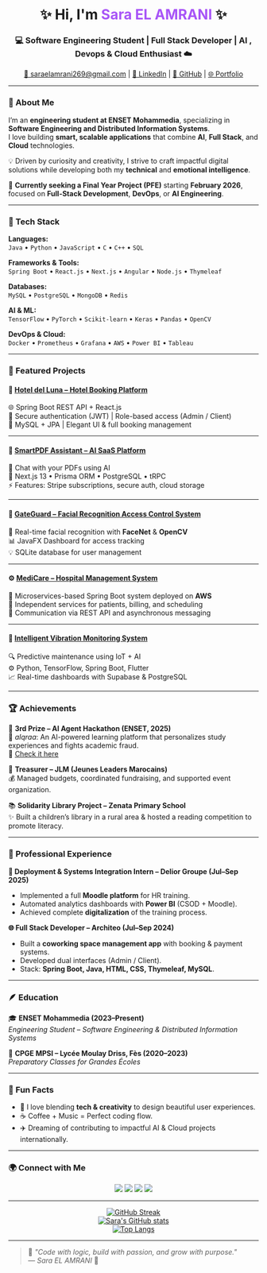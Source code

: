 <!-- 💫 WELCOME TO MY GITHUB PROFILE 💫 -->

<h1 align="center">✨ Hi, I'm <span style="color:#a855f7;">Sara EL AMRANI</span> ✨</h1>
<h3 align="center">💻 Software Engineering Student | Full Stack Developer | AI , Devops & Cloud Enthusiast ☁️</h3>

<p align="center">
  <a href="mailto:saraelamrani269@gmail.com">📧 saraelamrani269@gmail.com</a> |
  <a href="https://linkedin.com/in/sara-el-amrani">💼 LinkedIn</a> |
  <a href="https://github.com/SaraElAmrani">🐙 GitHub</a> |
  <a href="#">🌐 Portfolio</a>
</p>

---

### 🌸 About Me  

I’m an **engineering student at ENSET Mohammedia**, specializing in **Software Engineering and Distributed Information Systems**.  
I love building **smart, scalable applications** that combine **AI**, **Full Stack**, and **Cloud** technologies.  

💡 Driven by curiosity and creativity, I strive to craft impactful digital solutions while developing both my **technical** and **emotional intelligence**.  

🧭 **Currently seeking a Final Year Project (PFE)** starting **February 2026**, focused on **Full-Stack Development**, **DevOps**, or **AI Engineering**.

---

### 🧠 Tech Stack

**Languages:**  
`Java` • `Python` • `JavaScript` • `C` • `C++` • `SQL`

**Frameworks & Tools:**  
`Spring Boot` • `React.js` • `Next.js` • `Angular` • `Node.js` • `Thymeleaf`

**Databases:**  
`MySQL` • `PostgreSQL` • `MongoDB` • `Redis`

**AI & ML:**  
`TensorFlow` • `PyTorch` • `Scikit-learn` • `Keras` • `Pandas` • `OpenCV`

**DevOps & Cloud:**  
`Docker` • `Prometheus` • `Grafana` • `AWS` • `Power BI` • `Tableau`

---

### 🚀 Featured Projects

#### 🏨 [Hotel del Luna – Hotel Booking Platform](https://github.com/SaraElAmrani/del_luna_hotel_booking)
🌐 Spring Boot REST API + React.js  
🔐 Secure authentication (JWT) | Role-based access (Admin / Client)  
💾 MySQL + JPA | Elegant UI & full booking management  

---

#### 🤖 [SmartPDF Assistant – AI SaaS Platform](https://github.com/SaraElAmrani/SmartPDF-Assistant)
💬 Chat with your PDFs using AI  
🧠 Next.js 13 • Prisma ORM • PostgreSQL • tRPC  
⚡️ Features: Stripe subscriptions, secure auth, cloud storage  

---

#### 🧬 [GateGuard – Facial Recognition Access Control System](https://github.com/SaraElAmrani/App_face_detection)
🎥 Real-time facial recognition with **FaceNet** & **OpenCV**  
📊 JavaFX Dashboard for access tracking  
💡 SQLite database for user management  

---

#### ⚙️ [MediCare – Hospital Management System](https://github.com/MediCare)
🏥 Microservices-based Spring Boot system deployed on **AWS**  
🔄 Independent services for patients, billing, and scheduling  
📡 Communication via REST API and asynchronous messaging  

---

#### 🔧 [Intelligent Vibration Monitoring System](https://github.com/MaintenancePlatform)
🔍 Predictive maintenance using IoT + AI  
⚙️ Python, TensorFlow, Spring Boot, Flutter  
📈 Real-time dashboards with Supabase & PostgreSQL  

---

### 🏆 Achievements

🥉 **3rd Prize – AI Agent Hackathon (ENSET, 2025)**  
🧩 *aIqraa*: An AI-powered learning platform that personalizes study experiences and fights academic fraud.  
🔗 [Check it here](https://github.com/aiqraa)

💼 **Treasurer – JLM (Jeunes Leaders Marocains)**  
💰 Managed budgets, coordinated fundraising, and supported event organization.

📚 **Solidarity Library Project – Zenata Primary School**  
✨ Built a children’s library in a rural area & hosted a reading competition to promote literacy.

---

### 💼 Professional Experience

**🚀 Deployment & Systems Integration Intern – Delior Groupe (Jul–Sep 2025)**  
- Implemented a full **Moodle platform** for HR training.  
- Automated analytics dashboards with **Power BI** (CSOD + Moodle).  
- Achieved complete **digitalization** of the training process.  

**🌐 Full Stack Developer – Architeo (Jul–Sep 2024)**  
- Built a **coworking space management app** with booking & payment systems.  
- Developed dual interfaces (Admin / Client).  
- Stack: **Spring Boot, Java, HTML, CSS, Thymeleaf, MySQL**.  

---

### 🪶 Education

🎓 **ENSET Mohammedia (2023–Present)**  
_Engineering Student – Software Engineering & Distributed Information Systems_

📘 **CPGE MPSI – Lycée Moulay Driss, Fès (2020–2023)**  
_Preparatory Classes for Grandes Écoles_

---

### 🌈 Fun Facts
- 💬 I love blending **tech & creativity** to design beautiful user experiences.  
- ☕ Coffee + Music = Perfect coding flow.  
- ✈️ Dreaming of contributing to impactful AI & Cloud projects internationally.  

---

### 🌍 Connect with Me  

<p align="center">
  <a href="mailto:saraelamrani269@gmail.com"><img src="https://img.shields.io/badge/Email-D14836?style=for-the-badge&logo=gmail&logoColor=white"/></a>
  <a href="https://linkedin.com/in/sara-el-amrani"><img src="https://img.shields.io/badge/LinkedIn-0A66C2?style=for-the-badge&logo=linkedin&logoColor=white"/></a>
  <a href="https://github.com/SaraElAmrani"><img src="https://img.shields.io/badge/GitHub-171515?style=for-the-badge&logo=github&logoColor=white"/></a>
  <a href="#"><img src="https://img.shields.io/badge/Portfolio-FF69B4?style=for-the-badge&logo=vercel&logoColor=white"/></a>
</p>

---

<div align="center">

[![GitHub Streak](https://streak-stats.demolab.com?user=SaraElAmrani&theme=tokyonight)](https://git.io/streak-stats)  
[![Sara's GitHub stats](https://github-readme-stats.vercel.app/api?username=SaraElAmrani&show_icons=true&theme=tokyonight)](https://github.com/anuraghazra/github-readme-stats)  
[![Top Langs](https://github-readme-stats.vercel.app/api/top-langs/?username=SaraElAmrani&layout=compact&theme=tokyonight)](https://github.com/anuraghazra/github-readme-stats)

</div>

---

> 💫 *"Code with logic, build with passion, and grow with purpose."*  
> — *Sara EL AMRANI* 🌸
